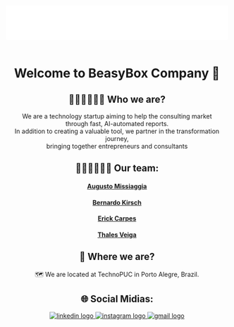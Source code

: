 
<div align="center">
  <img src="Logotipo_Beasybox_Branco.png" width="716" height="77" alt="gmail logo"  />
</div>

<br>

<h1 align="center"> Welcome to BeasyBox Company 💼 </h1>


<h2  align="center"> 🧑🏻‍💻🧑🏻‍💻 Who we are? </h2> 
<p  align="center"> We are a technology startup aiming to help the consulting market <br>
through fast, AI-automated reports. <br>
In addition to creating a valuable tool, we partner in the transformation journey, <br>
bringing together entrepreneurs and consultants
</p>


<h2 align="center" > 🏃🏻‍♂️🏃🏻‍♂️ Our team: </h2>

<h4 align="center"> <a href = "https://github.com/AugustoMissiaggia" target="_blank"> Augusto Missiaggia </a></h4>
<h4 align="center"> <a href = "https://github.com/kirschzao" target="_blank"> Bernardo Kirsch </a></h4>
<h4 align="center"> <a href = "https://github.com/erickcarpes" target="_blank"> Erick Carpes </a></h4>
<h4 align="center"> <a href = "https://github.com/Thales-cv" target="_blank"> Thales Veiga </a></h4>



<h2 align="center" > 📍 Where we are? </h2>
<p  align="center"> 🗺️ We are located at TechnoPUC in Porto Alegre, Brazil. </p>

<h2 align="center" > 🌐 Social Midias: </h2>
<div align="center">
  <a href="https://www.linkedin.com/company/beasybox-tech/" target="_blank">
    <img src="https://raw.githubusercontent.com/maurodesouza/profile-readme-generator/master/src/assets/icons/social/linkedin/default.svg" width="52" height="40" alt="linkedin logo"  />
  </a>
  <a href="https://www.instagram.com/beasybox/" target="_blank">
      <img src="https://raw.githubusercontent.com/maurodesouza/profile-readme-generator/master/src/assets/icons/social/instagram/default.svg" width="52" height="40" alt="instagram logo"  />
  </a>
  <a href="https://www.beasybox.com/" target="_blank">
      <img src="https://raw.githubusercontent.com/maurodesouza/profile-readme-generator/master/src/assets/icons/social/gmail/default.svg" width="52" height="40" alt="gmail logo"  />
  </a>
</div>
